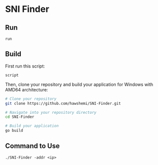# SNI Finder

## Run

```
run
```

## Build

First run this script:
```
script
```

Then, clone your repository and build your application for Windows with AMD64 architecture:

```bash
# Clone your repository 
git clone https://github.com/hawshemi/SNI-Finder.git 

# Navigate into your repository directory 
cd SNI-Finder 

# Build your application  
go build
```

## Command to Use

`./SNI-Finder -addr <ip>`
